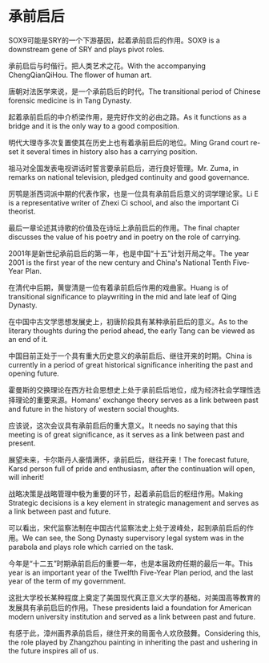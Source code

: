 # 承前启后

<p><span class="chinese">SOX9可能是SRY的一个下游基因，起着承前启后的作用。</span><span class="english">SOX9 is a downstream gene of SRY and plays pivot roles.</span></p>

<p><span class="chinese">承前启后与时偕行。把人类艺术之花。</span><span class="english">With the accompanying ChengQianQiHou. The flower of human art.</span></p>

<p><span class="chinese">唐朝对法医学来说，是一个承前启后的时代。</span><span class="english">The transitional period of Chinese forensic medicine is in Tang Dynasty.</span></p>

<p><span class="chinese">起着承前启后的中介桥梁作用，是完好作文的必由之路。</span><span class="english">As it functions as a bridge and it is the only way to a good composition.</span></p>

<p><span class="chinese">明代大理寺多次复置使其在历史上也有着承前启后的地位。</span><span class="english">Ming Grand court re-set it several times in history also has a carrying position.</span></p>

<p><span class="chinese">祖马对全国发表电视讲话时誓言要承前启后，进行良好管理。</span><span class="english">Mr. Zuma, in remarks on national television, pledged continuity and good governance.</span></p>

<p><span class="chinese">厉鹗是浙西词派中期的代表作家，也是一位具有承前启后意义的词学理论家。</span><span class="english">Li E is a representative writer of Zhexi Ci school, and also the important Ci theorist.</span></p>

<p><span class="chinese">最后一章论述其诗歌的价值及在诗坛上承前启后的作用。</span><span class="english">The final chapter discusses the value of his poetry and in poetry on the role of carrying.</span></p>

<p><span class="chinese">2001年是新世纪承前启后的第一年，也是中国“十五”计划开局之年。</span><span class="english">The year 2001 is the first year of the new century and China's National Tenth Five-Year Plan.</span></p>

<p><span class="chinese">在清代中后期，黄燮清是一位有着承前启后作用的戏曲家。</span><span class="english">Huang is of transitional significance to playwriting in the mid and late leaf of Qing Dynasty.</span></p>

<p><span class="chinese">在中国中古文学思想发展史上，初唐阶段具有某种承前启后的意义。</span><span class="english">As to the literary thoughts during the period ahead, the early Tang can be viewed as an end of it.</span></p>

<p><span class="chinese">中国目前正处于一个具有重大历史意义的承前启后、继往开来的时期。</span><span class="english">China is currently in a period of great historical significance inheriting the past and opening future.</span></p>

<p><span class="chinese">霍曼斯的交换理论在西方社会思想史上处于承前启后地位，成为经济社会学理性选择理论的重要来源。</span><span class="english">Homans' exchange theory serves as a link between past and future in the history of western social thoughts.</span></p>

<p><span class="chinese">应该说，这次会议具有承前启后的重大意义。</span><span class="english">It needs no saying that this meeting is of great significance, as it serves as a link between past and present.</span></p>

<p><span class="chinese">展望未来，卡尔斯丹人豪情满怀，承前启后，继往开来！</span><span class="english">The forecast future, Karsd person full of pride and enthusiasm, after the continuation will open, will inherit!</span></p>

<p><span class="chinese">战略决策是战略管理中极为重要的环节，起着承前启后的枢纽作用。</span><span class="english">Making Strategic decisions is a key element in strategic management and serves as a link between past and future.</span></p>

<p><span class="chinese">可以看出，宋代监察法制在中国古代监察法史上处于波峰处，起到承前启后的作用。</span><span class="english">We can see, the Song Dynasty supervisory legal system was in the parabola and plays role which carried on the task.</span></p>

<p><span class="chinese">今年是“十二五”时期承前启后的重要一年，也是本届政府任期的最后一年。</span><span class="english">This year is an important year of the Twelfth Five-Year Plan period, and the last year of the term of my government.</span></p>

<p><span class="chinese">这批大学校长某种程度上奠定了美国现代真正意义大学的基础，对美国高等教育的发展具有承前启后的作用。</span><span class="english">These presidents laid a foundation for American modern university institution and served as a link between past and future.</span></p>

<p><span class="chinese">有感于此，漳州画界承前启后，继住开来的局面令人欢欣鼓舞。</span><span class="english">Considering this, the role played by Zhangzhou painting in inheriting the past and ushering in the future inspires all of us.</span></p>

